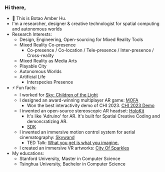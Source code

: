 
### Hi there, 
- 🔭 This is Botao Amber Hu.
- I'm a researcher, designer & creative technologist for spatial computing and autonomous worlds
- Research Interests:
  - Design, Engineering, Open-sourcing for Mixed Reality Tools
  - Mixed Reality Co-presence
    - Co-presence / Co-location / Tele-presence / Inter-presence / Cross-reality
  - Mixed Reality as Media Arts
  - Playable City
  - Autonomous Worlds
  - Artificial Life 
    - Interspecies Presence
- ⚡ Fun facts: 
  - I worked for [Sky: Children of the Light](https://apps.apple.com/us/app/sky-children-of-the-light/id1462117269)
  - I designed an award-winning multiplayer AR game: [MOFA](https://mofa.ar)
    - Won the best interactivity demo of CHI 2023. [CHI 2023 Demo](https://dl.acm.org/doi/abs/10.1145/3544549.3583935)
  - I invented an open-source stereoscopic AR headset: [HoloKit](https://holokit.io)
    - It's like 'Adruino' for AR. It's built for Spatial Creative Coding and demoncratizing AR.
    - [SDK](https://github.com/holoi/holokit-unity-sdk)
  - I invented an immersive motion control system for aerial cinematography: [Skywand](https://skywand.com)
    - TED Talk: [What you get is what you imagine.](https://www.youtube.com/watch?v=gR5L72EYjrA)
  - I created an immersive VR artworks: [City Of Sparkles](https://cityofsparkles.art)
- My educations:
  - Stanford University, Master in Computer Science
  - Tsinghua University, Bachelor in Computer Science

